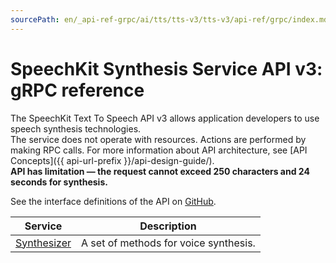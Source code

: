 ```yaml
---
sourcePath: en/_api-ref-grpc/ai/tts/tts-v3/tts-v3/api-ref/grpc/index.md
---
```

# SpeechKit Synthesis Service API v3: gRPC reference
The SpeechKit Text To Speech API v3 allows application developers to use speech synthesis technologies. <br>The service does not operate with resources. Actions are performed by making RPC calls. For more information about API architecture, see [API Concepts]({{ api-url-prefix }}/api-design-guide/). <br><strong> API has limitation — the request cannot exceed 250 characters and 24 seconds for synthesis.</strong>

See the interface definitions of the API on [GitHub](https://github.com/yandex-cloud/cloudapi).

Service | Description
--- | ---
[Synthesizer](./tts_service.md) | A set of methods for voice synthesis.
